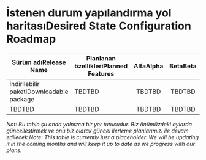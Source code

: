 # <a name="desired-state-configuration-roadmap"></a><span data-ttu-id="faf29-101">İstenen durum yapılandırma yol haritası</span><span class="sxs-lookup"><span data-stu-id="faf29-101">Desired State Configuration Roadmap</span></span>

| <span data-ttu-id="faf29-102">Sürüm adı</span><span class="sxs-lookup"><span data-stu-id="faf29-102">Release Name</span></span> | <span data-ttu-id="faf29-103">Planlanan özellikleri</span><span class="sxs-lookup"><span data-stu-id="faf29-103">Planned Features</span></span> | <span data-ttu-id="faf29-104">Alfa</span><span class="sxs-lookup"><span data-stu-id="faf29-104">Alpha</span></span> | <span data-ttu-id="faf29-105">Beta</span><span class="sxs-lookup"><span data-stu-id="faf29-105">Beta</span></span> | <span data-ttu-id="faf29-106">RTM</span><span class="sxs-lookup"><span data-stu-id="faf29-106">RTM</span></span> |
| ---- | -------- | :-------: | :-------:| :-----: |
| <span data-ttu-id="faf29-107">İndirilebilir paketi</span><span class="sxs-lookup"><span data-stu-id="faf29-107">Downloadable package</span></span> | <span data-ttu-id="faf29-108">TBD</span><span class="sxs-lookup"><span data-stu-id="faf29-108">TBD</span></span> | <span data-ttu-id="faf29-109">TBD</span><span class="sxs-lookup"><span data-stu-id="faf29-109">TBD</span></span> | <span data-ttu-id="faf29-110">TBD</span><span class="sxs-lookup"><span data-stu-id="faf29-110">TBD</span></span> | <span data-ttu-id="faf29-111">TBD</span><span class="sxs-lookup"><span data-stu-id="faf29-111">TBD</span></span> |
| <span data-ttu-id="faf29-112">TBD</span><span class="sxs-lookup"><span data-stu-id="faf29-112">TBD</span></span> | <span data-ttu-id="faf29-113">TBD</span><span class="sxs-lookup"><span data-stu-id="faf29-113">TBD</span></span> | <span data-ttu-id="faf29-114">TBD</span><span class="sxs-lookup"><span data-stu-id="faf29-114">TBD</span></span> | <span data-ttu-id="faf29-115">TBD</span><span class="sxs-lookup"><span data-stu-id="faf29-115">TBD</span></span> | <span data-ttu-id="faf29-116">TBD</span><span class="sxs-lookup"><span data-stu-id="faf29-116">TBD</span></span> |

<span data-ttu-id="faf29-117">*Not: Bu tablo şu anda yalnızca bir yer tutucudur. Biz önümüzdeki aylarda güncelleştirmek ve onu biz olarak güncel ilerleme planlarımızı ile devam edilecek.*</span><span class="sxs-lookup"><span data-stu-id="faf29-117">*Note: This table is currently just a placeholder. We will be updating it in the coming months and will keep it up to date as we progress with our plans.*</span></span>
